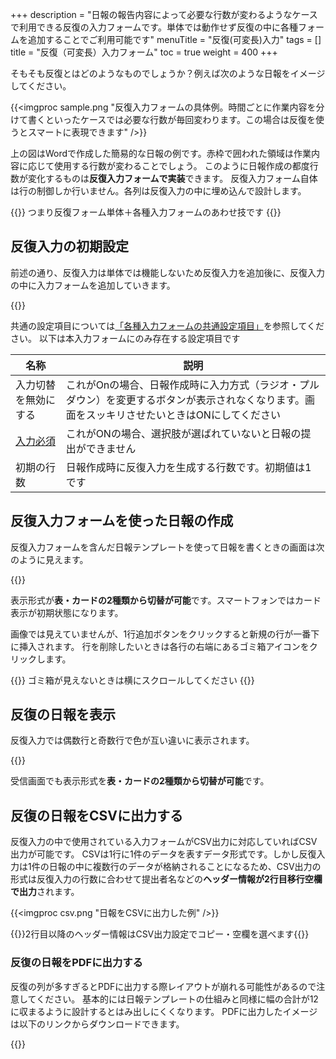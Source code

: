 +++
description = "日報の報告内容によって必要な行数が変わるようなケースで利用できる反復の入力フォームです。単体では動作せず反復の中に各種フォームを追加することでご利用可能です"
menuTitle = "反復(可変長)入力"
tags = []
title = "反復（可変長）入力フォーム"
toc = true
weight = 400
+++


そもそも反復とはどのようなものでしょうか？例えば次のような日報をイメージしてください。

{{<imgproc sample.png "反復入力フォームの具体例。時間ごとに作業内容を分けて書くといったケースでは必要な行数が毎回変わります。この場合は反復を使うとスマートに表現できます" />}}

上の図はWordで作成した簡易的な日報の例です。赤枠で囲われた領域は作業内容に応じて使用する行数が変わることでしょう。
このように日報作成の都度行数が変化するものは**反復入力フォームで実装**できます。
反復入力フォーム自体は行の制御しか行いません。各列は反復入力の中に埋め込んで設計します。

{{<alice pos="right" icon="ok">}}
つまり反復フォーム単体＋各種入力フォームのあわせ技です
{{</alice>}}

## 反復入力の初期設定

前述の通り、反復入力は単体では機能しないため反復入力を追加後に、反復入力の中に入力フォームを追加していきます。

{{<appscreen filename="template" title="反復入力の設定は反復の中に使用する項目（列）を追加して行きます"  >}}

共通の設定項目については[「各種入力フォームの共通設定項目」](/manual/initial-setting/template/make/#common_setting)を参照してください。
以下は本入力フォームにのみ存在する設定項目です

|名称|説明|
|---|---|
|入力切替を無効にする|これがOnの場合、日報作成時に入力方式（ラジオ・プルダウン）を変更するボタンが表示されなくなります。画面をスッキリさせたいときはONにしてください|
|[入力必須](/tips/required/)|これがONの場合、選択肢が選ばれていないと日報の提出ができません|
|初期の行数|日報作成時に反復入力を生成する行数です。初期値は1です|

## 反復入力フォームを使った日報の作成

反復入力フォームを含んだ日報テンプレートを使って日報を書くときの画面は次のように見えます。

{{<appscreen filename="input" title="反復の含まれた日報の入力画面イメージ。スマートフォンではカード風のレイアウトになります"  >}}

表示形式が**表・カードの2種類から切替が可能**です。スマートフォンではカード表示が初期状態になります。

画像では見えていませんが、1行追加ボタンをクリックすると新規の行が一番下に挿入されます。
行を削除したいときは各行の右端にあるゴミ箱アイコンをクリックします。

{{<alice pos="right" icon="book">}}
ゴミ箱が見えないときは横にスクロールしてください
{{</alice>}}

## 反復の日報を表示

反復入力では偶数行と奇数行で色が互い違いに表示されます。

{{<appscreen filename="post" title="反復入力の偶数行は水色の背景で表示されます"  >}}

受信画面でも表示形式を**表・カードの2種類から切替が可能**です。

## 反復の日報をCSVに出力する

反復入力の中で使用されている入力フォームがCSV出力に対応していればCSV出力が可能です。
CSVは1行に1件のデータを表すデータ形式です。しかし反復入力は1件の日報の中に複数行のデータが格納されることになるため、CSV出力の形式は反復入力の行数に合わせて提出者名などの**ヘッダー情報が2行目移行空欄で出力**されます。

{{<imgproc csv.png "日報をCSVに出力した例" />}}

{{<alice pos="right" icon="here">}}2行目以降のヘッダー情報はCSV出力設定でコピー・空欄を選べます{{</alice>}}

### 反復の日報をPDFに出力する

反復の列が多すぎるとPDFに出力する際レイアウトが崩れる可能性があるので注意してください。
基本的には日報テンプレートの仕組みと同様に幅の合計が12に収まるように設計するとはみ出しにくくなります。
PDFに出力したイメージは以下のリンクからダウンロードできます。

{{<attachments style="orange" />}}
